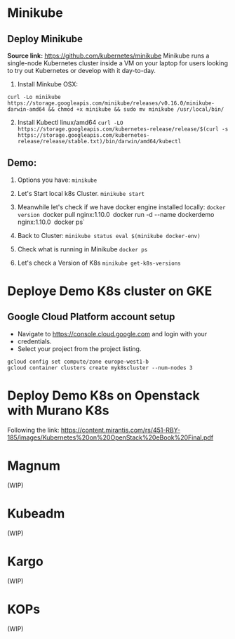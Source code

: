 # Minikube

## Deploy Minikube

**Source link:** https://github.com/kubernetes/minikube
Minikube runs a single-node Kubernetes cluster inside a VM on your laptop for users looking to try out Kubernetes or
develop with it day-to-day.

1. Install Minkube OSX:

`curl -Lo minikube
https://storage.googleapis.com/minikube/releases/v0.16.0/minikube-darwin-amd64
&& chmod +x minikube && sudo mv minikube /usr/local/bin/`

2. Install Kubectl linux/amd64
`curl -LO https://storage.googleapis.com/kubernetes-release/release/$(curl -s
https://storage.googleapis.com/kubernetes-release/release/stable.txt)/bin/darwin/amd64/kubectl`


## Demo:

1. Options you have:
`minikube`

2. Let's Start local k8s Cluster.
`minikube start`

3. Meanwhile let's check if we have docker engine installed locally:
`docker version
`docker pull nginx:1.10.0`
`docker run -d --name dockerdemo nginx:1.10.0`
`docker ps`

4. Back to Cluster:
`minikube status
eval $(minikube docker-env)`

5. Check what is running in Minikube
`docker ps`


6. Let's check a Version of K8s
`minikube get-k8s-versions`


# Deploye Demo K8s cluster on GKE
## Google Cloud Platform account setup
* Navigate to https://console.cloud.google.com and login with your
* credentials.
* Select your project from the project listing.

```
gcloud config set compute/zone europe-west1-b
gcloud container clusters create myk8scluster --num-nodes 3
```
# Deploy Demo K8s on Openstack with  Murano K8s
Following the link:
https://content.mirantis.com/rs/451-RBY-185/images/Kubernetes%20on%20OpenStack%20eBook%20Final.pdf

# Magnum 

(WIP)


# Kubeadm
(WIP)


# Kargo

(WIP)

# KOPs 

(WIP)
